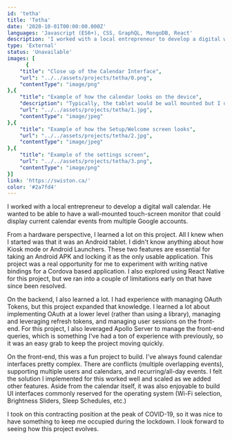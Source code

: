 ```yaml
---
id: 'tetha'
title: 'Tetha'
date: '2020-10-01T00:00:00.000Z'
languages: 'Javascript (ES6+), CSS, GraphQL, MongoDB, React'
description: 'I worked with a local entrepreneur to develop a digital wall calendar. He wanted to be able to have a wall-mounted touch-screen monitor that could display current calendar events from multiple Google accounts.'
type: 'External'
status: 'Unavailable'
images: [
      {
	"title": "Close up of the Calendar Interface",
	"url": "../../assets/projects/tetha/0.png",
	"contentType": "image/png"
},{
	"title": "Example of how the calendar looks on the device",
	"description": "Typically, the tablet would be wall mounted but I didn't have the appropriate mounting brackets",
	"url": "../../assets/projects/tetha/1.jpg",
	"contentType": "image/jpeg"
},{
	"title": "Example of how the Setup/Welcome screen looks",
	"url": "../../assets/projects/tetha/2.jpg",
	"contentType": "image/jpeg"
},{
	"title": "Example of the settings screen",
	"url": "../../assets/projects/tetha/3.png",
	"contentType": "image/png"
}]
link: 'https://swiston.ca/'
color: '#2a7fd4'
---
```


I worked with a local entrepreneur to develop a digital wall calendar. He wanted to be able to have a wall-mounted touch-screen monitor that could display current calendar events from multiple Google accounts. 

From a hardware perspective, I learned a lot on this project. All I knew when I started was that it was an Android tablet. I didn't know anything about how Kiosk mode or Android Launchers. These two features are essential for taking an Android APK and locking it as the only usable application. This project was a real opportunity for me to experiment with writing native bindings for a Cordova based application. I also explored using React Native for this project, but we ran into a couple of limitations early on that have since been resolved.

On the backend, I also learned a lot. I had experience with managing OAuth Tokens, but this project expanded that knowledge. I learned a lot about implementing OAuth at a lower level (rather than using a library), managing and leveraging refresh tokens, and managing user sessions on the front-end. For this project, I also leveraged Apollo Server to manage the front-end queries, which is something I've had a ton of experience with previously, so it was an easy grab to keep the project moving quickly.

On the front-end, this was a fun project to build. I've always found calendar interfaces pretty complex. There are conflicts (multiple overlapping events), supporting multiple users and calendars, and recurring/all-day events. I felt the solution I implemented for this worked well and scaled as we added other features. Aside from the calendar itself, it was also enjoyable to build UI interfaces commonly reserved for the operating system (Wi-Fi selection, Brightness Sliders, Sleep Schedules, etc.) 

I took on this contracting position at the peak of COVID-19, so it was nice to have something to keep me occupied during the lockdown. I look forward to seeing how this project evolves.
